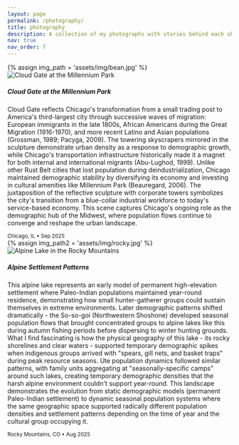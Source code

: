 ```yaml
---
layout: page
permalink: /photography/
title: photography
description: A collection of my photographs with stories behind each shot.
nav: true
nav_order: 7
---
```


<div class="row mt-3">
  <div class="col-sm-6 mb-4">
    {% assign img_path = 'assets/img/bean.jpg' %}
    <img src="{{ img_path | relative_url }}" class="img-fluid rounded" alt="Cloud Gate at the Millennium Park">
    <h5 class="mt-3">Cloud Gate at the Millennium Park</h5>
    <p>Cloud Gate reflects Chicago's transformation from a small trading post to America's third-largest city through successive waves of migration: European immigrants in the late 1800s, African Americans during the Great Migration (1916-1970), and more recent Latino and Asian populations (Grossman, 1989; Pacyga, 2009). The towering skyscrapers mirrored in the sculpture demonstrate urban density as a response to demographic growth, while Chicago's transportation infrastructure historically made it a magnet for both internal and international migrants (Abu-Lughod, 1999). Unlike other Rust Belt cities that lost population during deindustrialization, Chicago maintained demographic stability by diversifying its economy and investing in cultural amenities like Millennium Park (Beauregard, 2006). The juxtaposition of the reflective sculpture with corporate towers symbolizes the city's transition from a blue-collar industrial workforce to today's service-based economy. This scene captures Chicago's ongoing role as the demographic hub of the Midwest, where population flows continue to converge and reshape the urban landscape.</p>
    <small class="text-muted"><i class="fas fa-map-marker-alt"></i> Chicago, IL • Sep 2025</small>
  </div>
  
  <div class="col-sm-6 mb-4">
    {% assign img_path2 = 'assets/img/rocky.jpg' %}
    <img src="{{ img_path2 | relative_url }}" class="img-fluid rounded" alt="Alpine Lake in the Rocky Mountains">
    <h5 class="mt-3">Alpine Settlement Patterns</h5>
    <p>This alpine lake represents an early model of permanent high-elevation settlement where Paleo-Indian populations maintained year-round residence, demonstrating how small hunter-gatherer groups could sustain themselves in extreme environments. Later demographic patterns shifted dramatically - the So-so-goi (Northwestern Shoshone) developed seasonal population flows that brought concentrated groups to alpine lakes like this during autumn fishing periods before dispersing to winter hunting grounds. What I find fascinating is how the physical geography of this lake - its rocky shorelines and clear waters - supported temporary demographic spikes when indigenous groups arrived with "spears, gill nets, and basket traps" during peak resource seasons. Ute population dynamics followed similar patterns, with family units aggregating at "seasonally-specific camps" around such lakes, creating temporary demographic densities that the harsh alpine environment couldn't support year-round. This landscape demonstrates the evolution from static demographic models (permanent Paleo-Indian settlement) to dynamic seasonal population systems where the same geographic space supported radically different population densities and settlement patterns depending on the time of year and the cultural group occupying it.</p>
    <small class="text-muted"><i class="fas fa-map-marker-alt"></i> Rocky Mountains, CO • Aug 2025</small>
  </div>
</div>

<style>
/* Additional styling for photography page */
.photography-item {
  margin-bottom: 2rem;
}

.photography-item img {
  transition: transform 0.3s ease;
}

.photography-item:hover img {
  transform: scale(1.02);
}

.photo-description {
  text-align: justify;
  line-height: 1.6;
}

.photo-meta {
  color: var(--global-text-color-light);
}

@media (max-width: 768px) {
  .photography-item {
    margin-bottom: 1.5rem;
  }
}
</style>
